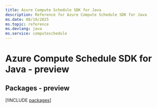 ```yaml
---
title: Azure Compute Schedule SDK for Java
description: Reference for Azure Compute Schedule SDK for Java
ms.date: 08/19/2025
ms.topic: reference
ms.devlang: java
ms.service: computeschedule
---
```

# Azure Compute Schedule SDK for Java - preview
## Packages - preview
[!INCLUDE [packages](compute-schedule-index.md)]